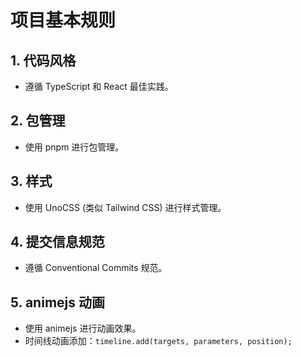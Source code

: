 # 项目基本规则

## 1. 代码风格
- 遵循 TypeScript 和 React 最佳实践。

## 2. 包管理
- 使用 pnpm 进行包管理。

## 3. 样式
- 使用 UnoCSS (类似 Tailwind CSS) 进行样式管理。

## 4. 提交信息规范
- 遵循 Conventional Commits 规范。

## 5. animejs 动画
- 使用 animejs 进行动画效果。
- 时间线动画添加：`timeline.add(targets, parameters, position);`
